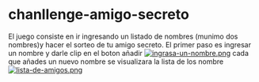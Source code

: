 # chanllenge-amigo-secreto
El juego consiste en ir ingresando un listado de nombres (munimo dos nombres)y hacer el sorteo de tu amigo secreto.
El primer paso es ingresar un nombre y darle clip en el boton añadir
[![ingrasa-un-nombre.png](https://i.postimg.cc/C5cNX2s6/ingrasa-un-nombre.png)](https://postimg.cc/5QFLFnGw)
cada que añades un nuevo nombre se visualizara la lista de los nombre 
[![lista-de-amigos.png](https://i.postimg.cc/mDf1ZSrZ/lista-de-amigos.png)](https://postimg.cc/QBmd015v)
